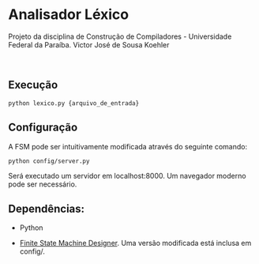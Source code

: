 # Analisador Léxico
Projeto da disciplina de Construção de Compiladores - Universidade Federal da Paraíba.
Victor José de Sousa Koehler

<br />

## Execução
`python lexico.py {arquivo_de_entrada}`

## Configuração
A FSM pode ser intuitivamente modificada através do seguinte comando:

`python config/server.py`

Será executado um servidor em localhost:8000. Um navegador moderno pode ser necessário.

## Dependências:
- Python

- [Finite State Machine Designer](https://github.com/evanw/fsm). Uma versão modificada está inclusa em config/.
